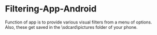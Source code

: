 # Filtering-App-Android

Function of app is to provide various visual filters from a menu of options. Also, these get saved in the \sdcard\pictures folder of your phone.

